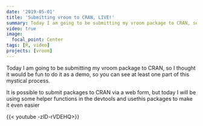 ```yaml
---
date: '2019-05-01'
title: 'Submitting vroom to CRAN, LIVE!'
summary: Today I am going to be submitting my vroom package to CRAN, so I thought it would be fun to do it as a live demo.
video: true
image:
  focal_point: Center
tags: [R, video]
projects: [vroom]
---
```


Today I am going to be submitting my vroom package to CRAN, so I thought it
would be fun to do it as a demo, so you can see at least one part of this
mystical process.

It is possible to submit packages to CRAN via a web form, but today I will be
using some helper functions in the devtools and usethis packages to make it
even easier

{{< youtube -zID-rVDEHQ>}}
